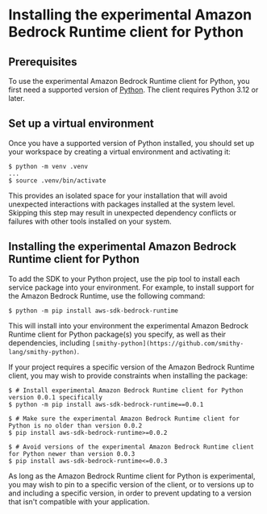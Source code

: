 # Installing the experimental Amazon Bedrock Runtime client for Python<a name="installing"></a>

## Prerequisites<a name="installing-prerequisites"></a>

To use the experimental Amazon Bedrock Runtime client for Python, you first
need a supported version of [Python](https://www.python.org/downloads/). The client requires Python 3.12 or later.

## Set up a virtual environment<a name="installing-virtual-env"></a>

Once you have a supported version of Python installed, you should set up your workspace by creating a virtual environment and activating it:

```
$ python -m venv .venv
...
$ source .venv/bin/activate
```

This provides an isolated space for your installation that will avoid unexpected interactions with packages installed at the system level. Skipping this step may result in unexpected dependency conflicts or failures with other tools installed on your system.

## Installing the experimental Amazon Bedrock Runtime client for Python<a name="installing-sdk"></a>

To add the SDK to your Python project, use the pip tool to install each service package into your environment. For example, to install support for the Amazon Bedrock Runtime, use the following command:

```
$ python -m pip install aws-sdk-bedrock-runtime
```

This will install into your environment the experimental Amazon Bedrock Runtime client for Python package(s) you specify, as well as their dependencies, including `[smithy-python](https://github.com/smithy-lang/smithy-python)`.

If your project requires a specific version of the Amazon Bedrock Runtime client, you may wish to provide constraints when installing the package:

```
$ # Install experimental Amazon Bedrock Runtime client for Python version 0.0.1 specifically
$ python -m pip install aws-sdk-bedrock-runtime==0.0.1

$ # Make sure the experimental Amazon Bedrock Runtime client for Python is no older than version 0.0.2
$ pip install aws-sdk-bedrock-runtime>=0.0.2
    
$ # Avoid versions of the experimental Amazon Bedrock Runtime client for Python newer than version 0.0.3
$ pip install aws-sdk-bedrock-runtime<=0.0.3
```

As long as the Amazon Bedrock Runtime client for Python is experimental, you may wish to pin to a specific version of the client, or to versions up to and including a specific version, in order to prevent updating to a version that isn't compatible with your application.